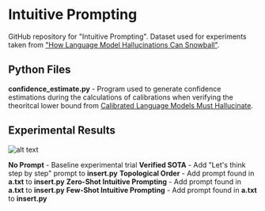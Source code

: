 # Intuitive Prompting
GitHub repository for "Intuitive Prompting". Dataset used for experiments taken from ["How Language Model Hallucinations Can Snowball"](https://arxiv.org/abs/2305.13534).

## Python Files
**confidence_estimate.py** - Program used to generate confidence estimations during the calculations of calibrations when verifying the theoritcal lower bound from [Calibrated Language Models Must Hallucinate](https://arxiv.org/abs/2311.14648).

## Experimental Results
![alt text](https://github.com/AlexBraverman/IntuitivePrompting/blob/main/intuitive_prompting.png?raw=true)

**No Prompt** - Baseline experimental trial
**Verified SOTA** - Add "Let's think step by step" prompt to **insert.py**
**Topological Order** - Add prompt found in **a.txt** to **insert.py**
**Zero-Shot Intuitive Prompting** - Add prompt found in **a.txt** to **insert.py**
**Few-Shot Intuitive Prompting** - Add prompt found in **a.txt** to **insert.py**
